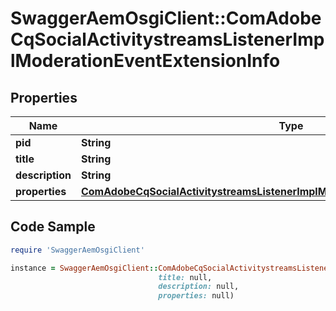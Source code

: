 # SwaggerAemOsgiClient::ComAdobeCqSocialActivitystreamsListenerImplModerationEventExtensionInfo

## Properties

Name | Type | Description | Notes
------------ | ------------- | ------------- | -------------
**pid** | **String** |  | [optional] 
**title** | **String** |  | [optional] 
**description** | **String** |  | [optional] 
**properties** | [**ComAdobeCqSocialActivitystreamsListenerImplModerationEventExtensionProperties**](ComAdobeCqSocialActivitystreamsListenerImplModerationEventExtensionProperties.md) |  | [optional] 

## Code Sample

```ruby
require 'SwaggerAemOsgiClient'

instance = SwaggerAemOsgiClient::ComAdobeCqSocialActivitystreamsListenerImplModerationEventExtensionInfo.new(pid: null,
                                 title: null,
                                 description: null,
                                 properties: null)
```


